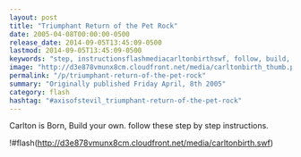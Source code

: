 ```yaml
---
layout: post
title: "Triumphant Return of the Pet Rock"
date: 2005-04-08T00:00:00-0500
release_date: 2014-09-05T13:45:09-0500
lastmod: 2014-09-05T13:45:09-0500
keywords: "step, instructionsflashmediacarltonbirthswf, follow, build, born"
image: "http://d3e878vmunx8cm.cloudfront.net/media/carltonbirth_thumb.png"
permalink: "/p/triumphant-return-of-the-pet-rock"
summary: "Originally published Friday April, 8th 2005"
category: flash
hashtag: "#axisofstevil_triumphant-return-of-the-pet-rock"
---
```


Carlton is Born, Build your own. follow these step by step instructions.

!#flash(http://d3e878vmunx8cm.cloudfront.net/media/carltonbirth.swf)

